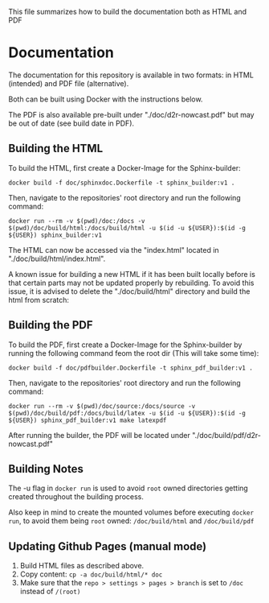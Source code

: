This file summarizes how to build the documentation both as HTML and PDF

# Documentation
The documentation for this repository is available in two formats: in HTML (intended) and PDF file (alternative).

Both can be built using Docker with the instructions below.

The PDF is also available pre-built under "./doc/d2r-nowcast.pdf" but may be out of date (see build date in PDF).

## Building the HTML
To build the HTML, first create a Docker-Image for the Sphinx-builder:

    docker build -f doc/sphinxdoc.Dockerfile -t sphinx_builder:v1 .

Then, navigate to the repositories' root directory and run the following command:

    docker run --rm -v $(pwd)/doc:/docs -v $(pwd)/doc/build/html:/docs/build/html -u $(id -u ${USER}):$(id -g ${USER}) sphinx_builder:v1

The HTML can now be accessed via the "index.html" located in "./doc/build/html/index.html".

A known issue for building a new HTML if it has been built locally before is that certain parts may not be updated properly by rebuilding. To avoid this issue, it is advised to delete the "./doc/build/html" directory and build the html from scratch:

## Building the PDF

To build the PDF, first create a Docker-Image for the Sphinx-builder by running the following command feom the root dir (This will take some time):

    docker build -f doc/pdfbuilder.Dockerfile -t sphinx_pdf_builder:v1 .

Then, navigate to the repositories' root directory and run the following command:

    docker run --rm -v $(pwd)/doc/source:/docs/source -v $(pwd)/doc/build/pdf:/docs/build/latex -u $(id -u ${USER}):$(id -g ${USER}) sphinx_pdf_builder:v1 make latexpdf

After running the builder, the PDF will be located under "./doc/build/pdf/d2r-nowcast.pdf"

## Building Notes
The -u flag in `docker run` is used to avoid `root` owned directories getting created throughout the building process.

Also keep in mind to create the mounted volumes before executing `docker run`, to avoid them being `root` owned: `/doc/build/html` and `/doc/build/pdf`


## Updating Github Pages (manual mode)

1. Build HTML files as described above.
2. Copy content: ``cp -a doc/build/html/* doc``
3. Make sure that the ``repo > settings > pages > branch`` is set to ``/doc`` instead of ``/(root)``
